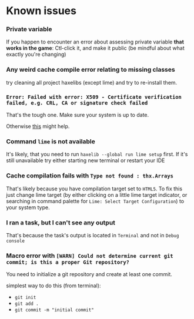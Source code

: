 # Known issues

### Private variable

If you happen to encounter an error about assessing private variable **that works in the game**: Ctl-click it, and make it public (be mindful about what exactly you're changing)

### Any weird cache compile error relating to missing classes

try cleaning all project haxelibs (except lime) and try to re-install them.

### `Error: Failed with error: X509 - Certificate verification failed, e.g. CRL, CA or signature check failed`

That's the tough one. Make sure your system is up to date.

Otherwise [this](https://community.openfl.org/t/getting-certification-error-using-haxelib-on-mac/13489/5) might help.

### Command `lime` is not available

It's likely, that you need to run `haxelib --global run lime setup` first. If it's still unavailable try either starting new terminal or restart your IDE

### Cache compilation fails with `Type not found : thx.Arrays`

That's likely because you have compilation target set to `HTML5`. To fix this just change lime target (by either clicking on a little lime target indicator, or searching in command palette for `Lime: Select Target Configuration`) to your system type.

### I ran a task, but I can't see any output

That's because the task's output is located in `Terminal` and not in `Debug console`

### Macro error with `[WARN] Could not determine current git commit; is this a proper Git repository?`

You need to initialize a git repository and create at least one commit.

simplest way to do this (from terminal):
- `git init`
- `git add .`
- `git commit -m "initial commit"`
